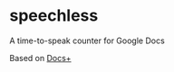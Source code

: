 # speechless
A time-to-speak counter for Google Docs

Based on [Docs+](https://github.com/matthewsot/docs-plus)
